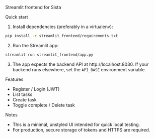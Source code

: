 Streamlit frontend for Sista

Quick start

1. Install dependencies (preferably in a virtualenv):

```bash
pip install -r streamlit_frontend/requirements.txt
```

2. Run the Streamlit app:

```bash
streamlit run streamlit_frontend/app.py
```

3. The app expects the backend API at http://localhost:8030. If your backend runs elsewhere, set the `API_BASE` environment variable.

Features

- Register / Login (JWT)
- List tasks
- Create task
- Toggle complete / Delete task

Notes

- This is a minimal, unstyled UI intended for quick local testing.
- For production, secure storage of tokens and HTTPS are required.
